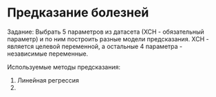 # Предказание болезней

Задание:
Выбрать 5 параметров из датасета (ХСН - обязательный параметр) и по ним построить разные модели предсказания. ХСН - является целевой переменной, а остальные 4 параметра - независимые переменные.

Используемые методы предсказания:
1. Линейная регрессия
2. 
